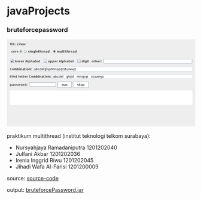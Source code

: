 # javaProjects

### bruteforcepassword
![bruteforcePassword](video/bruteforcePassword.gif)

praktikum multithread (institut teknologi telkom surabaya):
- Nursyahjaya Ramadaniputra 1201202040
- Julfani Akbar 1201202036
- Irenia Inggrid Riwu 1201202045
- Jihadi Wafa Al-Farisi 1201200009

source: [source-code](bruteforcePassword/src/main/java/com/nursyah/bruteforce_password/Main.java)

output: [bruteforcePassword.jar](bruteforcePassword/out/artifacts/bruteforcePassword_jar/bruteforcePassword.jar)

